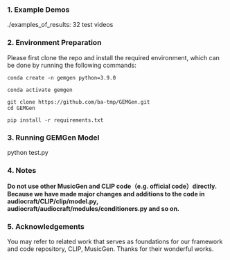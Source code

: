 ### 1. Example Demos
./examples_of_results: 32 test videos

### 2. Environment Preparation
Please first clone the repo and install the required environment, which can be done by running the following commands:
```
conda create -n gemgen python=3.9.0

conda activate gemgen

git clone https://github.com/ba-tmp/GEMGen.git
cd GEMGen

pip install -r requirements.txt
```

### 3. Running GEMGen Model
python test.py

### 4. Notes
**Do not use other MusicGen and CLIP code（e.g. official code）directly. Because we have made major changes and additions to the code in audiocraft/CLIP/clip/model.py, audiocraft/audiocraft/modules/conditioners.py and so on.**

### 5. Acknowledgements
You may refer to related work that serves as foundations for our framework and code repository, CLIP, MusicGen. Thanks for their wonderful works.
